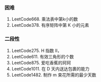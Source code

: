 
### 困难
1. LeetCode668. 乘法表中第k小的数
2. LeetCode378. 有序矩阵中第 K 小的元素

### 二段性 

1. LeetCode275. H 指数 II，
2. LeetCode611. 有效三角形的个数
3. LeetCode875. 爱吃香蕉的珂珂
4. LeetCode1011. 在 D 天内送达包裹的能力
5. LeetCode1482. 制作 m 束花所需的最少天数